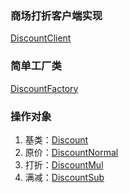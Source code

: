 ### 商场打折客户端实现
[DiscountClient](DiscountClient.java)

### 简单工厂类
[DiscountFactory](DiscountFactory.java)

### 操作对象
1) 基类：[Discount](Discount.java)
2) 原价：[DiscountNormal](DiscountNormal.java)
3) 打折：[DiscountMul](DiscountMul.java)
4) 满减：[DiscountSub](DiscountSub.java)